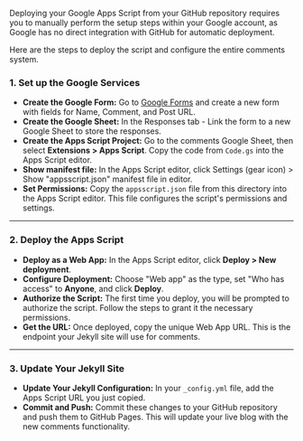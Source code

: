 Deploying your Google Apps Script from your GitHub repository requires you to manually perform the setup steps within your Google account, as Google has no direct integration with GitHub for automatic deployment.

Here are the steps to deploy the script and configure the entire comments system.

### 1. Set up the Google Services

* **Create the Google Form:** Go to [Google Forms](https://forms.google.com/) and create a new form with fields for Name, Comment, and Post URL.
* **Create the Google Sheet:** In the Responses tab - Link the form to a new Google Sheet to store the responses.
* **Create the Apps Script Project:** Go to the comments Google Sheet, then select **Extensions > Apps Script**. Copy the code from `Code.gs` into the Apps Script editor.
* **Show manifest file:** In the Apps Script editor, click Settings (gear icon) > Show "appsscript.json" manifest file in editor.
* **Set Permissions:** Copy the `appsscript.json` file from this directory into the Apps Script editor. This file configures the script's permissions and settings.

***

### 2. Deploy the Apps Script

* **Deploy as a Web App:** In the Apps Script editor, click **Deploy > New deployment**.
* **Configure Deployment:** Choose "Web app" as the type, set "Who has access" to **Anyone**, and click **Deploy**.
* **Authorize the Script:** The first time you deploy, you will be prompted to authorize the script. Follow the steps to grant it the necessary permissions.
* **Get the URL:** Once deployed, copy the unique Web App URL. This is the endpoint your Jekyll site will use for comments.

***

### 3. Update Your Jekyll Site

* **Update Your Jekyll Configuration:** In your `_config.yml` file, add the Apps Script URL you just copied.
* **Commit and Push:** Commit these changes to your GitHub repository and push them to GitHub Pages. This will update your live blog with the new comments functionality.

